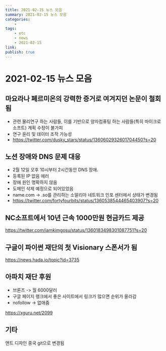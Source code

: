 ```yaml
---
title: 2021-02-15 뉴스 모음
summary: 2021-02-15 뉴스 모음
categories:
    - 
tags:
    - etc
    - news
    - 2021-02-15
link: 
publish: true
---
```


# 2021-02-15 뉴스 모음

## 마요라나 페르미온의 강력한 증거로 여겨지던 논문이 철회됨

- 관련 물리연구 하는 사람들, 이를 기반으로 양자컴퓨팅 하는 사람들(특히 마이크로소프트) 계획 수정이 불가피
- 연구 윤리 및 데이터 조작 가능성
- <https://twitter.com/dusky_stars/status/1360602932601704450?s=20>

## 노션 장애와 DNS 문제 대응

- 2월 12일 오후 10시부터 2시간동안 DNS 장애.
- 등록된 IP 없음 에러
- 장애 원인 명확하지 않음
- 도메인 삭제 예정으로 되어있었음
- name.com -> .so를 관리하는 소말리아 네트워크 인포 센터에서 상태가 변경됨
- <https://twitter.com/fortyfourbits/status/1360538544465403907?s=20>

## NC소프트에서 10년 근속 1000만원 현금카드 제공

<https://twitter.com/iamkimgosu/status/1360183498301087751?s=20>

## 구글이 파이썬 재단의 첫 Visionary 스폰서가 됨

<https://news.hada.io/topic?id=3735>

## 아파치 재단 후원

- 브론즈 -> 월 6000달러
- 구글 페이지 랭크에서 좋은 사이트에서 링크가 많으면 순위가 올라감
- nofollow -> 없애줌

<https://xguru.net/2099>

## 기타

앤트 디자인 중국 git으로 변경됨
